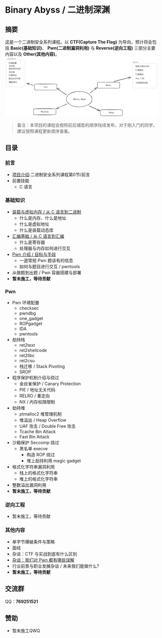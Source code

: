 # Binary Abyss / 二进制深渊
## 摘要
这是一个二进制安全系列课程。以 **CTF(Capture The Flag)** 为导向，预计将会包括 **Basic(基础知识)**、 **Pwn(二进制漏洞利用)** 与 **Reverse(逆向工程)** 三部分主要内容以及 **Other(其他内容)**。
![](image/top.png)
> 备注：本项目的课程会按照前后铺垫的顺序陆续发布，对于刚入门的同学，建议按照课程更新顺序查看。
## 目录
### 前言
- [项目介绍](https://www.bilibili.com/video/BV1Fc411X7VX):二进制安全系列课程第0节/前言
- 前置技能
	- C 语言
### 基础知识
- [装载与虚拟内存 / 从 C 语言到二进制](https://www.bilibili.com/video/BV1Yu4y1V74t)
	- 什么是内存、什么是地址
	- 什么是虚拟地址
	- 什么是装载动态库
- [汇编基础 / 从 C 语言到汇编](https://www.bilibili.com/video/BV1GC4y1F7wa)
	- 什么是寄存器
	- 处理器与内存如何进行交互
- [Pwn 介绍 / 目标与手段](https://www.bilibili.com/video/BV1J94y1P76i)
	- 一道常规 Pwn 题该有的信息
	- 如何与题目进行交互 / pwntools
- 从做题到出题 / Pwn 容器搭建与部署
- **暂未施工，等待贡献**
### Pwn
- Pwn 环境配置
	- checksec
	- pwndbg
	- one_gadget
	- ROPgadget
	- IDA
	- pwntools
- 劫持栈
	- ret2text
	- ret2shellcode
	- ret2libc
	- ret2csu
	- 栈迁移 / Stack Pivoting
	- SROP
- 程序保护机制介绍与绕过
	- 金丝雀保护 / Canary Protection
	- PIE / 地址无关代码
	- RELRO / 重定向
	- NX / 内存权限限制
- 劫持堆
	- ptmalloc2 堆管理机制
	- 堆溢出 / Heap Overflow
	- UAF 攻击 / Double Free 攻击
	- Tcache Bin Attack
	- Fast Bin Attack
- 沙箱保护 Seccomp 绕过
	- 黑名单 execve
		- 构造 ROP 绕过
		- 堆上劫持利用 magic gadget
- 格式化字符串漏洞利用
	- 栈上的格式化字符串
	- 堆上的格式化字符串
- 整数溢出漏洞利用
- **暂未施工，等待贡献**
### 逆向工程
- 暂未施工，等待贡献
### 其他内容
- 单字节爆破条件与策略
- 面经
- 杂谈：CTF 与实战到底有什么区别
- [杂谈：我们对 Pwn 都有哪些误解](https://tokameine.top/2023/09/21/%E6%88%91%E4%BB%AC%E5%AF%B9%20PWN%20%E9%83%BD%E6%9C%89%E5%93%AA%E4%BA%9B%E8%AF%AF%E4%BC%9A/)
- 行业前景与职业发展杂谈 / 未来我们能做什么?
- **暂未施工，等待贡献**
## 交流群
QQ：**769251521** 
## 赞助
- 暂未施工QWQ
